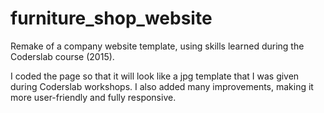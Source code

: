 # furniture_shop_website
Remake of a company website template, using skills learned during the Coderslab course  (2015).

I coded the page so that it will look like a jpg template that I was given during Coderslab workshops. I also added many
improvements, making it more user-friendly and fully responsive.

